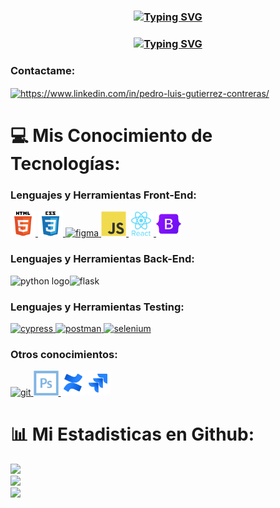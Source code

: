 

### <div align="center">[![Typing SVG](https://readme-typing-svg.demolab.com?font=&pause=1000&color=5A24F7&center=true&vCenter=true&repeat=false&width=435&height=56&lines=Pedro+Luis+Gutierrez)](https://git.io/typing-svg)</div>  
### <div align="center">[![Typing SVG](https://readme-typing-svg.demolab.com?font=&pause=1000&color=5A24F7&center=true&vCenter=true&repeat=false&width=435&height=56&lines=Desarrollador+Web+Front-+End+%F0%9F%92%BB)](https://git.io/typing-svg)</div>  


<h3 align="left">Contactame:</h3>
<p align="left">
<a href="https://linkedin.com/in/https://www.linkedin.com/in/pedro-luis-gutierrez-contreras/" target="blank"><img align="center" src="https://raw.githubusercontent.com/rahuldkjain/github-profile-readme-generator/master/src/images/icons/Social/linked-in-alt.svg" alt="https://www.linkedin.com/in/pedro-luis-gutierrez-contreras/" height="30" width="40" /></a>
</p>

# 💻 Mis Conocimiento de Tecnologías:

<h3 align="left">Lenguajes y  Herramientas Front-End:</h3>
<a href="https://www.w3.org/html/" target="_blank" rel="noreferrer"> <img src="https://raw.githubusercontent.com/devicons/devicon/master/icons/html5/html5-original-wordmark.svg" alt="html5" width="40" height="40"/> </a><a href="https://www.w3schools.com/css/" target="_blank" rel="noreferrer"> <img src="https://raw.githubusercontent.com/devicons/devicon/master/icons/css3/css3-original-wordmark.svg" alt="css3" width="40" height="40"/> </a><a href="https://www.figma.com/" target="_blank" rel="noreferrer"> <img src="https://www.vectorlogo.zone/logos/figma/figma-icon.svg" alt="figma" width="40" height="40"/> </a><a href="https://developer.mozilla.org/en-US/docs/Web/JavaScript" target="_blank" rel="noreferrer"> <img src="https://raw.githubusercontent.com/devicons/devicon/master/icons/javascript/javascript-original.svg" alt="javascript" width="40" height="40"/> </a><a href="https://reactjs.org/" target="_blank" rel="noreferrer"> <img src="https://raw.githubusercontent.com/devicons/devicon/master/icons/react/react-original-wordmark.svg" alt="react" width="40" height="40"/> </a>   <img src="https://raw.githubusercontent.com/devicons/devicon/1119b9f84c0290e0f0b38982099a2bd027a48bf1/icons/bootstrap/bootstrap-original.svg" height="40" alt="bootstrap logo"  />

<h3 align="left">Lenguajes y  Herramientas Back-End:</h3>
<img src="https://cdn.jsdelivr.net/gh/devicons/devicon/icons/python/python-original.svg" height="40" alt="python logo"/><img src="https://www.vectorlogo.zone/logos/pocoo_flask/pocoo_flask-icon.svg" alt="flask" width="40" height="40"/>
<h3 align="left">Lenguajes y  Herramientas Testing:</h3>
<a href="https://www.cypress.io" target="_blank" rel="noreferrer"> <img src="https://raw.githubusercontent.com/simple-icons/simple-icons/6e46ec1fc23b60c8fd0d2f2ff46db82e16dbd75f/icons/cypress.svg" alt="cypress" width="40" height="40"/> </a> <a href="https://postman.com" target="_blank" rel="noreferrer"> <img src="https://www.vectorlogo.zone/logos/getpostman/getpostman-icon.svg" alt="postman" width="40" height="40"/> </a> <a href="https://www.selenium.dev" target="_blank" rel="noreferrer"> <img src="https://raw.githubusercontent.com/detain/svg-logos/780f25886640cef088af994181646db2f6b1a3f8/svg/selenium-logo.svg" alt="selenium" width="40" height="40"/> </a>

<h3 align="left">Otros conocimientos:</h3>
<a href="https://git-scm.com/" target="_blank" rel="noreferrer"> <img src="https://www.vectorlogo.zone/logos/git-scm/git-scm-icon.svg" alt="git" width="40" height="40"/> </a> <a href="https://www.photoshop.com/en" target="_blank" rel="noreferrer"> <img src="https://raw.githubusercontent.com/devicons/devicon/master/icons/photoshop/photoshop-line.svg" alt="photoshop" width="40" height="40"/> </a>   <img src="https://raw.githubusercontent.com/devicons/devicon/1119b9f84c0290e0f0b38982099a2bd027a48bf1/icons/confluence/confluence-original.svg" height="40" alt="confluence logo" /><img src="https://raw.githubusercontent.com/devicons/devicon/1119b9f84c0290e0f0b38982099a2bd027a48bf1/icons/jira/jira-original.svg" height="40" alt="jiralogo" />

# 📊 Mi Estadisticas en Github:
![](https://github-readme-stats.vercel.app/api?username=iampedroluis&theme=react&hide_border=false&include_all_commits=false&count_private=false)<br/>
![](https://github-readme-streak-stats.herokuapp.com/?user=iampedroluis&theme=react&hide_border=false)<br/>
![](https://github-readme-stats.vercel.app/api/top-langs/?username=iampedroluis&theme=react&hide_border=false&include_all_commits=false&count_private=false&layout=compact)
